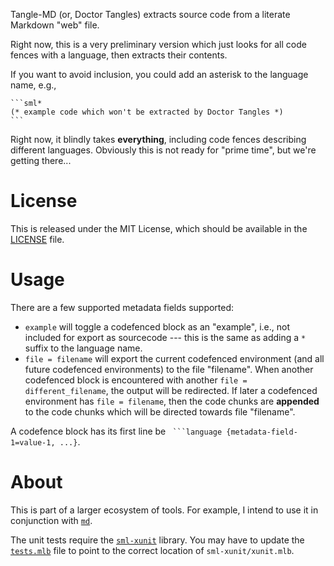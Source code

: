 Tangle-MD (or, Doctor Tangles) extracts source code from a literate
Markdown "web" file.

Right now, this is a very preliminary version which just looks for all
code fences with a language, then extracts their contents.

If you want to avoid inclusion, you could add an asterisk to the
language name, e.g.,

    ```sml*
    (* example code which won't be extracted by Doctor Tangles *)
    ```
    
Right now, it blindly takes **everything**, including code fences
describing different languages. Obviously this is not ready for "prime time",
but we're getting there...

# License

This is released under the MIT License, which should be available in the
[LICENSE](./LICENSE) file.

# Usage

There are a few supported metadata fields supported:

- `example` will toggle a codefenced block as an "example", i.e., not
  included for export as sourcecode --- this is the same as adding a
  `*` suffix to the language name.
- `file = filename` will export the current codefenced environment
  (and all future codefenced environments) to the file
  "filename". When another codefenced block is encountered with
  another `file = different_filename`, the output will be redirected.
  If later a codefenced environment has `file = filename`, then the
  code chunks are **appended** to the code chunks which will be
  directed towards file "filename".
  
A codefence block has its first line be `` ```language
{metadata-field-1=value-1, ...}``.

# About

This is part of a larger ecosystem of tools. For example, I intend to
use it in conjunction with [`md`](https://github.com/pqnelson/md/).

The unit tests require the
[`sml-xunit`](https://github.com/pqnelson/sml-xunit/) library.
You may have to update the [`tests.mlb`](./tests.mlb) file to point to
the correct location of `sml-xunit/xunit.mlb`.
